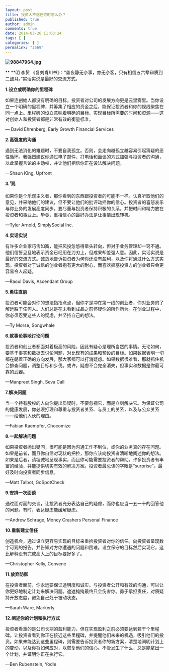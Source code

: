 ```yaml
---
layout: post
title: 投资人不信任你时怎么办？
published: true
author: admin
comments: true
date: 2014-03-26 11:03:24
tags: [ ]
categories: [ ]
permalink: "2569"
---
```

**![][1]**

** **明 李贽 《复刘肖川书》：“盖夜静无杂事，亦无杂客，只有相信五六辈辩质到二鼓耳。”实话实说是最好的交流方式。

**1.设立或明确你的里程碑**

如果连创始人都没有明确的目标，投资者对公司的发展方向更是云里雾里。当你设立一个明确的里程碑，并筹集了相应的资金之后，能保证投资者和你的视线聚焦在同一点上。里程碑的设立意味着明确的目标、实现目标所需要的时间和资源——这对创始人和投资者都是非常有效的衡量标准。

— David Ehrenberg, Early Growth Financial Services

**2.高强度的沟通**

遇到无法消化的难题时，不要自我孤立。否则，会走向越孤立越容易引起猜疑的恶性循环。我强烈建议你通过电子邮件、打电话和面谈的方式加强与投资者的沟通，以此掌握言论的主动权，并让他们相信你正在设法解决问题。

—Shaun King, Upfront

**3.¹观**

如果你是个乐观主义者，那你看到的东西跟投资者的可能不一样。认真听取他们的意见，并采纳他们的建议，但不要让他们的批评动摇你的信心。投资者的喜怒哀乐与你业务的发展高度同步。要尽量与投资者保持积极的关系，并把时间和精力放在投资者和事业上。毕竟，重拾信心的最好办法是让事情出现转机。

—Tyler Arnold, SimplySocial Inc.

**4.实话实说**

有许多企业家巧舌如簧，能把风投忽悠得晕头转向，但对于业务管理却一窍不通。他们信誓旦旦地表示资金已经用在刀刃上，但成果却差强人意。因此，实话实说是最好的交流方式。诚恳地告诉投资者为何你还没有盈利，以及你将通过什么方式实现。投资者对于诚信的创业者抱有更大的耐心，而喜欢搪塞投资方的创业者只会更容易令人起疑。

—Raoul Davis, Ascendant Group

**5.勇往直前**

投资者可能会对你的想法指指点点，但你才是冲在第一线的创业者，你对业务的了解远胜于任何人。人们总是在未看到成品之前怀疑你的所作所为。在创业过程中，你必须忍受这些人的疑虑，并坚持自己的想法。

—Ty Morse, Songwhale

**6.就事论事地讨论问题**

投资者和创业者都面对着极高的风险，因此有疑心是理所当然的事情。无论如何，要基于事实和数据去讨论问题，对比现有的成果和预设的目标。如果数据表明一切都在朝着正确的方向发展，那大家都可以打消疑虑。如果数据很难看，那就抓住机会排查问题，调整目标和步伐。或许，疑虑不会完全消失，但事实和数据是你最可靠的武器。

—Manpreet Singh, Seva Call

**7.解决问题**

当一个持有股权的人向你提出质疑时，不要忽视它，而是立刻解决它。为保证公司的健康发展，你必须打理和尊重与投资者关系、与员工的关系，以及与公众关系——给他们入伙的理由。

—Fabian Kaempfer, Chocomize

**8.一起解决问题**

如果投资者抛出疑问，很可能是因为沟通工作不到位，或你的业务真的存在问题。如果是前者，而且你自信对现状的把控，那你应该向投资者清晰地阐述你的想法。如果是后者，请坦诚地呈现事实，而且你可能需要投资者的帮助。许多投资者有丰富的经验，并能提供切实有效的解决方案。投资者最忌讳的字眼是“surprise”。最好及时向投资者同步信息。

—Matt Talbot, GoSpotCheck

**9.安排一次面谈**

通过面对面的交谈，让投资者充分表达自己的疑虑，而你也应当一五一十的回答他的问题。有时，表达疑虑能缓解疑虑。

—Andrew Schrage, Money Crashers Personal Finance

**10.重新建立信任**

创造机会，通过设立更容易实现的目标来重拾投资者对你的信任。向投资者呈现数字可观的报告，并告知对方你遭遇的问题和困难。设立保守的目标然后实现它，这比解释没有完成高大上的目标要好多了。

—Christopher Kelly, Convene

**11.放弃防御**

在投资者面前，你永远要保证透明度和诚实。与投资者公开和有效的沟通，可以让你更好地制定计划来解决问题。遮遮掩掩最终只会伤害你。勇于承担责任，对质疑持开放态度，避免自己处于被动状态。

—Sarah Ware, Markerly

**12.阐述你的计划和执行方式**

投资者看重的是公司长期的盈利能力，但在实现盈利之前必须要达到若干个里程碑。让投资者看到你正在接近这些里程碑，并提醒他们未来的机遇，吸引他们的投资。如果未能达到这些里程碑，则需要告诉投资者你的新方案，清楚地阐明计划上的变动，以及你将如何应对，以恢复他们的信心。不管发生了什么，总是能拿出一个计划，并证明你正在执行它。

—Ben Rubenstein, Yodle

 [1]: http://yongz.com/yz/wp-content/uploads/2014/04/d6dd6b93eeeac0219dd342ee30a94f74.jpg "98847964.jpg"